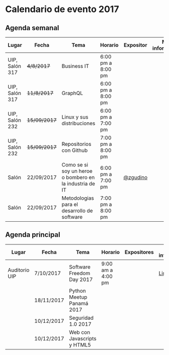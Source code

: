 # Calendario de evento 2017

## Agenda semanal
|     Lugar      |     Fecha      |                          Tema                           |      Horario      |                Expositor                | Mas información |
| -------------- | -------------- | ------------------------------------------------------- | ----------------- | --------------------------------------- | --------------- |
| UIP, Salón 317 | ~~4/8/2017~~   | Business IT                                             | 6:00 pm a 8:00 pm |                                         |                 |
| UIP, Salón 317 | ~~11/8/2017~~  | GraphQL                                                 | 6:00 pm a 8:00 pm |                                         |                 |
| UIP, Salón 232 | ~~15/09/2017~~ | Linux y sus distribuciones                              | 6:00 pm a 7:00 pm |                                         |                 |
| UIP, Salón 232 | ~~15/09/2017~~ | Repositorios con Github                                 | 7:00 pm a 8:00 pm |                                         |                 |
| Salón          | 22/09/2017     | Como se si soy un heroe o bombero en la industria de IT | 6:00 pm a 7:00 pm | [@zgudino](https://twitter.com/zgudino) |                 |
| Salón          | 22/09/2017     | Metodologias para el desarrollo de software             | 7:00 pm a 8:00 pm |                                         |                 |

## Agenda principal
|     Lugar     |   Fecha    |            Tema             |      Horario      | Expositores |                        Mas información                        |
| ------------- | ---------- | --------------------------- | ----------------- | ----------- | ------------------------------------------------------------- |
| Auditorio UIP | 7/10/2017  | Software Freedom Day 2017   | 9:00 am a 4:00 pm |             | [Link](https://github.com/floss-pa/Software-Freedom-Day-2017) |
|               | 18/11/2017 | Python Meetup Panamá 2017   |                   |             |                                                               |
|               | 10/12/2017 | Seguridad 1.0 2017          |                   |             |                                                               |
|               | 10/12/2017 | Web con Javascripts y HTML5 |                   |             |                                                               |
